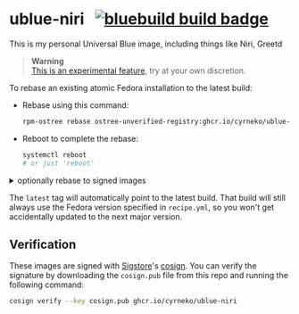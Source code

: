 # ublue-niri &nbsp; [![bluebuild build badge](https://github.com/cyrneko/ublue-niri/actions/workflows/build.yml/badge.svg)](https://github.com/cyrneko/ublue-niri/actions/workflows/build.yml)

This is my personal Universal Blue image, including things like Niri, Greetd

> **Warning**  
> [This is an experimental feature](https://www.fedoraproject.org/wiki/Changes/OstreeNativeContainerStable), try at your own discretion.

To rebase an existing atomic Fedora installation to the latest build:

- Rebase using this command:
  ```bash
  rpm-ostree rebase ostree-unverified-registry:ghcr.io/cyrneko/ublue-niri:latest
  ```
- Reboot to complete the rebase:
  ```bash
  systemctl reboot
  # or just 'reboot'
  ```
<details>
<summary>optionally rebase to signed images</summary>
- Then rebase to the signed image, like so:
  ```bash
  rpm-ostree rebase ostree-image-signed:docker://ghcr.io/cyrneko/ublue-niri:latest
  ```
- Reboot again to complete the installation
  ```bash
  systemctl reboot
  ```
</details>

The `latest` tag will automatically point to the latest build. That build will still always use the Fedora version specified in `recipe.yml`, so you won't get accidentally updated to the next major version.

<!-- ## ISO -->
<!--  -->
<!-- If build on Fedora Atomic, you can generate an offline ISO with the instructions available [here](https://blue-build.org/learn/universal-blue/#fresh-install-from-an-iso). These ISOs cannot unfortunately be distributed on GitHub for free due to large sizes, so for public projects something else has to be used for hosting. -->

## Verification

These images are signed with [Sigstore](https://www.sigstore.dev/)'s [cosign](https://github.com/sigstore/cosign). You can verify the signature by downloading the `cosign.pub` file from this repo and running the following command:

```bash
cosign verify --key cosign.pub ghcr.io/cyrneko/ublue-niri
```
